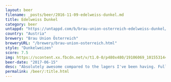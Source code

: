 ```yaml
---
layout: beer
filename: _posts/beer/2016-11-09-edelweiss-dunkel.md
title: Edelweiss Dunkel
category: beer
untappd: "https://untappd.com/b/brau-union-osterreich-edelweiss-dunkel/2649"
country: "Austria"
brewery: "Brau Union Österreich"
breweryURL: "/brewery/brau-union-osterreich.html"
style: "Dunkelweizen"
score: 7.5
img: https://scontent.xx.fbcdn.net/v/t1.0-0/p480x480/19106069_10155314457053745_8361170384263594331_n.jpg?oh=b29104221dc3b4872bed519ac86e8129&oe=5B1F42B7
beer-date: "2017-06-15"
desc: "Absolutely awesome compared to the lagers I've been having. Full of wheat and yeast but with a smooth mouthfeel"
permalink: /beer/:title.html
---
```

